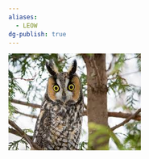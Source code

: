 ```yaml
---
aliases:
  - LEOW
dg-publish: true
---
```

![Long-Eared-Owl-(LEOW)-Generic-Image.png](./Admin/Attachments/Long-Eared-Owl-(LEOW)-Generic-Image.png)
